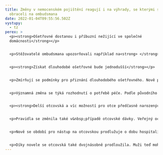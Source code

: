 ```yaml
---
title: Změny v nemocenském pojištění reagují i na výhrady, se kterými se lidé
  obraceli na ombudsmana
date: 2022-01-04T09:55:56.502Z
vystupy:
  - tz
perex: >
  <p><strong>Ošetřovné dostanou i příbuzní nežijící ve společné
  domácnosti</strong></p>


  <p>Stěžovatelé ombudsmana upozorňovali například na<strong> </strong>přísnou podmínku společné domácnosti. Její nesplnění bylo častým důvodem zamítnutí žádostí o ošetřovné. Nárok na ošetřovné například nevznikl ženě, které řádně v&nbsp;domácím prostředí pečovala o svoji maminku. Před zahájením péče totiž s&nbsp;maminkou nebydlela ve společné domácnosti. Obdobně tomu bylo v&nbsp;případě zaměstnané babičky, která ošetřovala své vnouče. Ani ona ale s dítětem společnou domácnost nesdílela. Změna zákona o nemocenském pojištění už na tyto případy pamatuje. Od podmínky společné domácnosti se upouští v&nbsp;případech, kdy pečující a ošetřovaná osoba budou v&nbsp;příbuzenském vztahu.</p>


  <p><strong>Získat dlouhodobé ošetřovné bude jednodušší</strong></p>


  <p>Zmírňují se podmínky pro přiznání dlouhodobého ošetřovného. Nově postačí, když budou ošetřovaní lidé hospitalizovaní alespoň čtyři kalendářní dny místo původních sedmi. Navíc u lidí v&nbsp;neléčitelném stavu v&nbsp;závěrečné fázi života už není hospitalizace pro přiznání dlouhodobého ošetřovného vyžadovaná vůbec.</p>


  <p>Významná změna se týká rozhodnutí o potřebě péče. Podle původního zákona musel lékař rozhodnutí vydat právě v&nbsp;den propuštění z&nbsp;hospitalizace. Tuto striktní podmínku žadatelé často neznali nebo na ni zapomněli kvůli řešení dalších záležitosti v&nbsp;souvislosti s&nbsp;převzetím blízkých do domácího ošetřování. Ombudsman se tak setkával s&nbsp;případy, kdy žádost o dlouhodobé ošetřovné úřad zamítl právě proto, že rozhodnutí o potřebě péče vydal lékař až později. Od začátku letošního roku může zmíněné rozhodnutí o potřebě péče lékař vydat ještě patnáct dnů po propuštění z nemocnice.&nbsp;</p>


  <p><strong>Delší otcovská a víc možností pro otce předčasně narozených dětí</strong></p>


  <p>Pravidla se změnila také v&nbsp;případě otcovské dávky. Veřejný ochránce práv se zabýval podněty otců předčasně narozených dětí, které musely i několik měsíců po narození zůstat v&nbsp;péči lékařů. Otcové namítali, že by rádi otcovskou dávku čerpali až po propuštění dítěte do domácího prostředí. Podle původních pravidel totiž bylo možné dávku čerpat jen do šesti týdnů věku dítěte bez ohledu na to, zda bylo doma s&nbsp;rodinou nebo v nemocnici.&nbsp;</p>


  <p>Nově se období pro nástup na otcovskou prodlužuje o dobu hospitalizace dítěte. Bude-li potomek po narození v&nbsp;nemocnici, může se otec rozhodnout, zda nastoupí na otcovskou už v&nbsp;době hospitalizace, anebo až když bude mít dítě doma.</p>


  <p>Díky novele se otcovská také dvojnásobně prodloužila. Muži teď mohou otcovskou čerpat po dobu dvou týdnů, dosud to byl pouze týden.</p>
---
```

